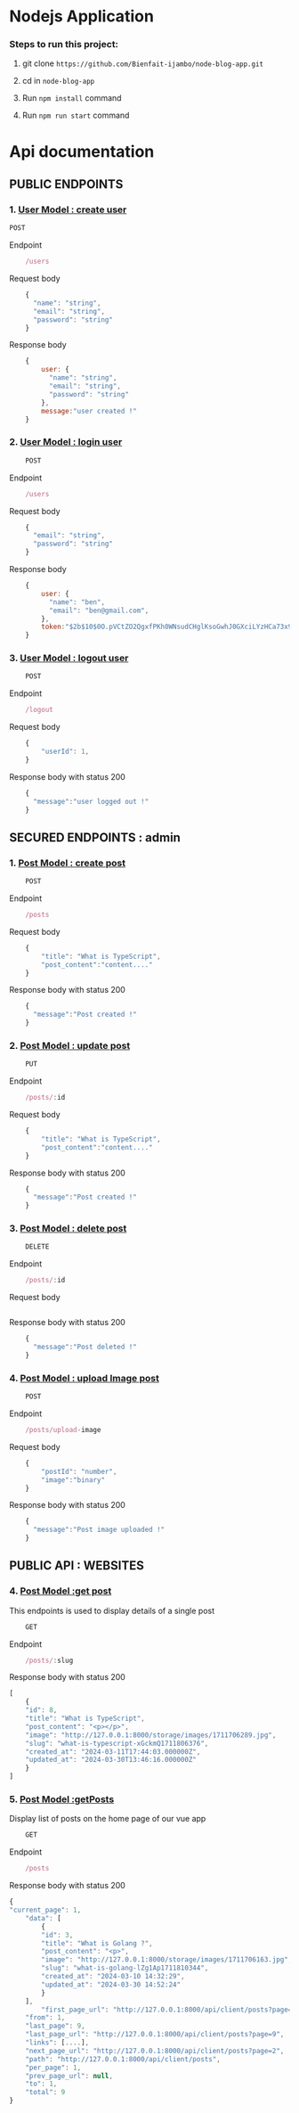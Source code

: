 

# Nodejs Application


### Steps to run this project:

1. git clone `https://github.com/Bienfait-ijambo/node-blog-app.git`

2. cd in `node-blog-app`

3. Run `npm install` command

4. Run `npm run start` command


# Api documentation

## PUBLIC ENDPOINTS

### 1. [User Model : create user]()

```js
POST
```

Endpoint

```js
	/users
```

Request body

```js
	{
	  "name": "string",
	  "email": "string",
	  "password": "string"
	}
```

Response body

```js
	{
		user: {
		  "name": "string",
		  "email": "string",
		  "password": "string"
		},
		message:"user created !"
	}
```


### 2. [User Model : login user]()

```js
	POST
```

Endpoint

```js
	/users
```

Request body

```js
	{
	  "email": "string",
	  "password": "string"
	}
```

Response body

```js
	{
		user: {
		  "name": "ben",
		  "email": "ben@gmail.com",
		},
		token:"$2b$10$0O.pVCtZO2QgxfPKh0WNsudCHglKsoGwhJ0GXciLYzHCa73x99Gpa"
	}
```

### 3. [User Model : logout user]()

```js
	POST
```

Endpoint
```js
	/logout
```

Request body

```js
	{
		"userId": 1,
	}
```

Response body with status 200
```js
	{
	  "message":"user logged out !"
	}
```



##  SECURED ENDPOINTS : admin

### 1. [Post Model : create post]()

```js
	POST
```

Endpoint
```js
	/posts
```

Request body

```js
	{
		"title": "What is TypeScript",
		"post_content":"content...."
	}
```

Response body with status 200
```js
	{
	  "message":"Post created !"
	}
```


### 2. [Post Model : update post]()

```js
	PUT
```

Endpoint
```js
	/posts/:id
```

Request body

```js
	{
		"title": "What is TypeScript",
		"post_content":"content...."
	}
```

Response body with status 200
```js
	{
	  "message":"Post created !"
	}
```


### 3. [Post Model : delete post]()

```js
	DELETE
```

Endpoint
```js
	/posts/:id
```

Request body

```js

```

Response body with status 200
```js
	{
	  "message":"Post deleted !"
	}
```



### 4. [Post Model : upload Image post]()

```js
	POST
```

Endpoint
```js
	/posts/upload-image
```

Request body

```js
	{
		"postId": "number",
		"image":"binary"
	}
```

Response body with status 200
```js
	{
	  "message":"Post image uploaded !"
	}
```




##  PUBLIC API : WEBSITES

### 4. [Post Model :get post]()

This endpoints is used to display details of a single post

```js
	GET
```

Endpoint
```js
	/posts/:slug
```

Response body with status 200
```js
[
	{
	"id": 8,
	"title": "What is TypeScript",
	"post_content": "<p></p>",
	"image": "http://127.0.0.1:8000/storage/images/1711706289.jpg",
	"slug": "what-is-typescript-xGckmQ1711806376",
	"created_at": "2024-03-11T17:44:03.000000Z",
	"updated_at": "2024-03-30T13:46:16.000000Z"
	}
]
```



### 5. [Post Model :getPosts]()

Display list of posts on the home page of our vue app

```js
	GET
```

Endpoint
```js
	/posts
```

Response body with status 200
```js
{
"current_page": 1,
	"data": [
		{
		"id": 3,
		"title": "What is Golang ?",
		"post_content": "<p>",
		"image": "http://127.0.0.1:8000/storage/images/1711706163.jpg",
		"slug": "what-is-golang-lZg1Ap1711810344",
		"created_at": "2024-03-10 14:32:29",
		"updated_at": "2024-03-30 14:52:24"
		}
	],
		"first_page_url": "http://127.0.0.1:8000/api/client/posts?page=1",
	"from": 1,
	"last_page": 9,
	"last_page_url": "http://127.0.0.1:8000/api/client/posts?page=9",
	"links": [....],
	"next_page_url": "http://127.0.0.1:8000/api/client/posts?page=2",
	"path": "http://127.0.0.1:8000/api/client/posts",
	"per_page": 1,
	"prev_page_url": null,
	"to": 1,
	"total": 9
}

```



